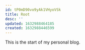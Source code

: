 ```yaml
---
id: tP0mD90vo9yAk1VHyoVSk
title: Root
desc: ''
updated: 1632988464185
created: 1632988446599
---
```


This is the start of my personal blog.